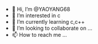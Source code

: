 - 👋 Hi, I’m @YAOYANG68
- 👀 I’m interested in c
- 🌱 I’m currently learning c,c++
- 💞️ I’m looking to collaborate on ...
- 📫 How to reach me ...

<!---
YAOYANG68/YAOYANG68 is a ✨ special ✨ repository because its `README.md` (this file) appears on your GitHub profile.
You can click the Preview link to take a look at your changes.
--->
